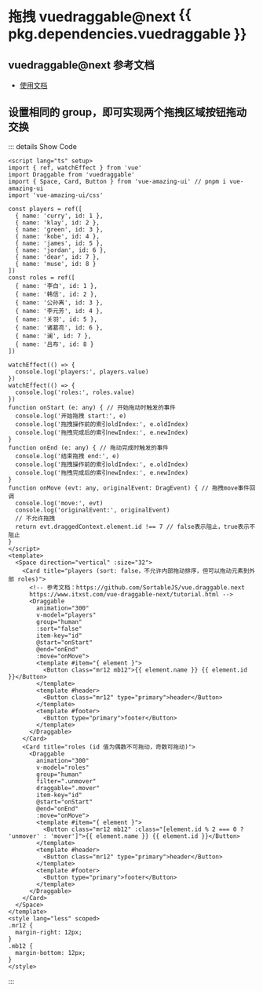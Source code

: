 # 拖拽 vuedraggable@next<Tag color="volcano" style="vertical-align: top; margin-left: 6px;">{{ pkg.dependencies.vuedraggable }}</Tag><BackTop />

<script lang="ts" setup>
import pkg from '../../package.json'
import { ref, watchEffect } from 'vue'
import Draggable from 'vuedraggable'

const players = ref([
  { name: 'curry', id: 1 },
  { name: 'klay', id: 2 },
  { name: 'green', id: 3 },
  { name: 'kobe', id: 4 },
  { name: 'james', id: 5 },
  { name: 'jordan', id: 6 },
  { name: 'dear', id: 7 },
  { name: 'muse', id: 8 }
])
const roles = ref([
  { name: '李白', id: 1 },
  { name: '韩信', id: 2 },
  { name: '公孙离', id: 3 },
  { name: '李元芳', id: 4 },
  { name: '关羽', id: 5 },
  { name: '诸葛亮', id: 6 },
  { name: '澜', id: 7 },
  { name: '吕布', id: 8 }
])

watchEffect(() => {
  console.log('players:', players.value)
})
watchEffect(() => {
  console.log('roles:', roles.value)
})
function onStart (e: any) { // 开始拖动时触发的事件
  console.log('开始拖拽 start:', e)
  console.log('拖拽操作前的索引oldIndex:', e.oldIndex)
  console.log('拖拽完成后的索引newIndex:', e.newIndex)
}
function onEnd (e: any) { // 拖动完成时触发的事件
  console.log('结束拖拽 end:', e)
  console.log('拖拽操作前的索引oldIndex:', e.oldIndex)
  console.log('拖拽完成后的索引newIndex:', e.newIndex)
}
function onMove (evt: any, originalEvent: DragEvent) { // 拖拽move事件回调
  console.log('move:', evt)
  console.log('originalEvent:', originalEvent)
  // 不允许拖拽
  return evt.draggedContext.element.id !== 7 // false表示阻止，true表示不阻止
}
</script>

## vuedraggable@next 参考文档

- [使用文档](https://www.npmjs.com/package/vuedraggable/v/4.1.0)

## 设置相同的 group，即可实现两个拖拽区域按钮拖动交换

<Space direction="vertical" :size="32">
  <Card title="players (sort: false，不允许内部拖动排序，但可以拖动元素到外部 roles)">
    <!-- 参考文档：https://github.com/SortableJS/vue.draggable.next
    https://www.itxst.com/vue-draggable-next/tutorial.html -->
    <Draggable
      animation="300"
      v-model="players"
      group="human"
      :sort="false"
      item-key="id"
      @start="onStart"
      @end="onEnd"
      :move="onMove">
      <template #item="{ element }">
        <Button class="mr12 mb12">{{ element.name }} {{ element.id }}</Button>
      </template>
      <template #header>
        <Button class="mr12" type="primary">header</Button>
      </template>
      <template #footer>
        <Button type="primary">footer</Button>
      </template>
    </Draggable>
  </Card>
  <Card title="roles (id 值为偶数不可拖动，奇数可拖动)">
    <Draggable
      animation="300"
      v-model="roles"
      group="human"
      filter=".unmover"
      draggable=".mover"
      item-key="id"
      @start="onStart"
      @end="onEnd"
      :move="onMove">
      <template #item="{ element }">
        <Button class="mr12 mb12" :class="[element.id % 2 === 0 ? 'unmover' : 'mover']">{{ element.name }} {{ element.id }}</Button>
      </template>
      <template #header>
        <Button class="mr12" type="primary">header</Button>
      </template>
      <template #footer>
        <Button type="primary">footer</Button>
      </template>
    </Draggable>
  </Card>
</Space>

<style lang="less" scoped>
.mr12 {
  margin-right: 12px;
}
.mb12 {
  margin-bottom: 12px;
}
</style>

::: details Show Code

```vue
<script lang="ts" setup>
import { ref, watchEffect } from 'vue'
import Draggable from 'vuedraggable'
import { Space, Card, Button } from 'vue-amazing-ui' // pnpm i vue-amazing-ui
import 'vue-amazing-ui/css'

const players = ref([
  { name: 'curry', id: 1 },
  { name: 'klay', id: 2 },
  { name: 'green', id: 3 },
  { name: 'kobe', id: 4 },
  { name: 'james', id: 5 },
  { name: 'jordan', id: 6 },
  { name: 'dear', id: 7 },
  { name: 'muse', id: 8 }
])
const roles = ref([
  { name: '李白', id: 1 },
  { name: '韩信', id: 2 },
  { name: '公孙离', id: 3 },
  { name: '李元芳', id: 4 },
  { name: '关羽', id: 5 },
  { name: '诸葛亮', id: 6 },
  { name: '澜', id: 7 },
  { name: '吕布', id: 8 }
])

watchEffect(() => {
  console.log('players:', players.value)
})
watchEffect(() => {
  console.log('roles:', roles.value)
})
function onStart (e: any) { // 开始拖动时触发的事件
  console.log('开始拖拽 start:', e)
  console.log('拖拽操作前的索引oldIndex:', e.oldIndex)
  console.log('拖拽完成后的索引newIndex:', e.newIndex)
}
function onEnd (e: any) { // 拖动完成时触发的事件
  console.log('结束拖拽 end:', e)
  console.log('拖拽操作前的索引oldIndex:', e.oldIndex)
  console.log('拖拽完成后的索引newIndex:', e.newIndex)
}
function onMove (evt: any, originalEvent: DragEvent) { // 拖拽move事件回调
  console.log('move:', evt)
  console.log('originalEvent:', originalEvent)
  // 不允许拖拽
  return evt.draggedContext.element.id !== 7 // false表示阻止，true表示不阻止
}
</script>
<template>
  <Space direction="vertical" :size="32">
    <Card title="players (sort: false，不允许内部拖动排序，但可以拖动元素到外部 roles)">
      <!-- 参考文档：https://github.com/SortableJS/vue.draggable.next
      https://www.itxst.com/vue-draggable-next/tutorial.html -->
      <Draggable
        animation="300"
        v-model="players"
        group="human"
        :sort="false"
        item-key="id"
        @start="onStart"
        @end="onEnd"
        :move="onMove">
        <template #item="{ element }">
          <Button class="mr12 mb12">{{ element.name }} {{ element.id }}</Button>
        </template>
        <template #header>
          <Button class="mr12" type="primary">header</Button>
        </template>
        <template #footer>
          <Button type="primary">footer</Button>
        </template>
      </Draggable>
    </Card>
    <Card title="roles (id 值为偶数不可拖动，奇数可拖动)">
      <Draggable
        animation="300"
        v-model="roles"
        group="human"
        filter=".unmover"
        draggable=".mover"
        item-key="id"
        @start="onStart"
        @end="onEnd"
        :move="onMove">
        <template #item="{ element }">
          <Button class="mr12 mb12" :class="[element.id % 2 === 0 ? 'unmover' : 'mover']">{{ element.name }} {{ element.id }}</Button>
        </template>
        <template #header>
          <Button class="mr12" type="primary">header</Button>
        </template>
        <template #footer>
          <Button type="primary">footer</Button>
        </template>
      </Draggable>
    </Card>
  </Space>
</template>
<style lang="less" scoped>
.mr12 {
  margin-right: 12px;
}
.mb12 {
  margin-bottom: 12px;
}
</style>
```

:::

